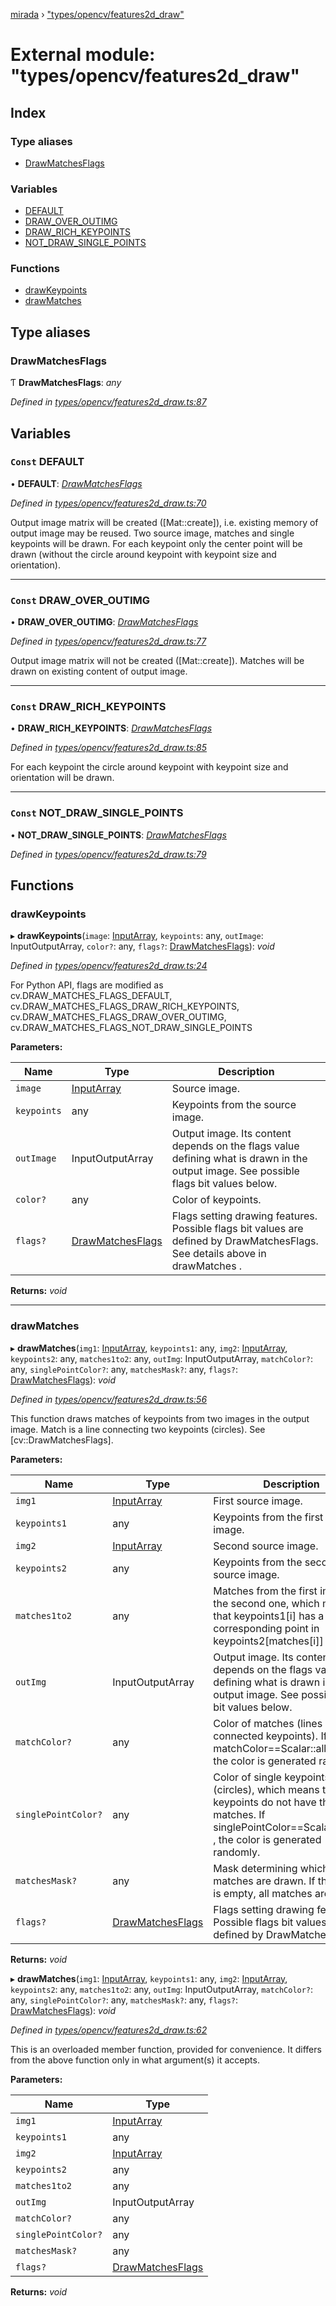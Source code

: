 [mirada](../README.md) › ["types/opencv/features2d_draw"](_types_opencv_features2d_draw_.md)

# External module: "types/opencv/features2d_draw"


## Index

### Type aliases

* [DrawMatchesFlags](_types_opencv_features2d_draw_.md#drawmatchesflags)

### Variables

* [DEFAULT](_types_opencv_features2d_draw_.md#const-default)
* [DRAW_OVER_OUTIMG](_types_opencv_features2d_draw_.md#const-draw_over_outimg)
* [DRAW_RICH_KEYPOINTS](_types_opencv_features2d_draw_.md#const-draw_rich_keypoints)
* [NOT_DRAW_SINGLE_POINTS](_types_opencv_features2d_draw_.md#const-not_draw_single_points)

### Functions

* [drawKeypoints](_types_opencv_features2d_draw_.md#drawkeypoints)
* [drawMatches](_types_opencv_features2d_draw_.md#drawmatches)

## Type aliases

###  DrawMatchesFlags

Ƭ **DrawMatchesFlags**: *any*

*Defined in [types/opencv/features2d_draw.ts:87](https://github.com/cancerberoSgx/mirada/blob/e7b5ae6/mirada/src/types/opencv/features2d_draw.ts#L87)*

## Variables

### `Const` DEFAULT

• **DEFAULT**: *[DrawMatchesFlags](_types_opencv_features2d_draw_.md#drawmatchesflags)*

*Defined in [types/opencv/features2d_draw.ts:70](https://github.com/cancerberoSgx/mirada/blob/e7b5ae6/mirada/src/types/opencv/features2d_draw.ts#L70)*

Output image matrix will be created ([Mat::create]), i.e. existing memory of output image may be
reused. Two source image, matches and single keypoints will be drawn. For each keypoint only the
center point will be drawn (without the circle around keypoint with keypoint size and orientation).

___

### `Const` DRAW_OVER_OUTIMG

• **DRAW_OVER_OUTIMG**: *[DrawMatchesFlags](_types_opencv_features2d_draw_.md#drawmatchesflags)*

*Defined in [types/opencv/features2d_draw.ts:77](https://github.com/cancerberoSgx/mirada/blob/e7b5ae6/mirada/src/types/opencv/features2d_draw.ts#L77)*

Output image matrix will not be created ([Mat::create]). Matches will be drawn on existing content
of output image.

___

### `Const` DRAW_RICH_KEYPOINTS

• **DRAW_RICH_KEYPOINTS**: *[DrawMatchesFlags](_types_opencv_features2d_draw_.md#drawmatchesflags)*

*Defined in [types/opencv/features2d_draw.ts:85](https://github.com/cancerberoSgx/mirada/blob/e7b5ae6/mirada/src/types/opencv/features2d_draw.ts#L85)*

For each keypoint the circle around keypoint with keypoint size and orientation will be drawn.

___

### `Const` NOT_DRAW_SINGLE_POINTS

• **NOT_DRAW_SINGLE_POINTS**: *[DrawMatchesFlags](_types_opencv_features2d_draw_.md#drawmatchesflags)*

*Defined in [types/opencv/features2d_draw.ts:79](https://github.com/cancerberoSgx/mirada/blob/e7b5ae6/mirada/src/types/opencv/features2d_draw.ts#L79)*

## Functions

###  drawKeypoints

▸ **drawKeypoints**(`image`: [InputArray](_types_opencv__hacks_.md#inputarray), `keypoints`: any, `outImage`: InputOutputArray, `color?`: any, `flags?`: [DrawMatchesFlags](_types_opencv_features2d_draw_.md#drawmatchesflags)): *void*

*Defined in [types/opencv/features2d_draw.ts:24](https://github.com/cancerberoSgx/mirada/blob/e7b5ae6/mirada/src/types/opencv/features2d_draw.ts#L24)*

For Python API, flags are modified as cv.DRAW_MATCHES_FLAGS_DEFAULT,
cv.DRAW_MATCHES_FLAGS_DRAW_RICH_KEYPOINTS, cv.DRAW_MATCHES_FLAGS_DRAW_OVER_OUTIMG,
cv.DRAW_MATCHES_FLAGS_NOT_DRAW_SINGLE_POINTS

**Parameters:**

Name | Type | Description |
------ | ------ | ------ |
`image` | [InputArray](_types_opencv__hacks_.md#inputarray) | Source image.  |
`keypoints` | any | Keypoints from the source image.  |
`outImage` | InputOutputArray | Output image. Its content depends on the flags value defining what is drawn in the output image. See possible flags bit values below.  |
`color?` | any | Color of keypoints.  |
`flags?` | [DrawMatchesFlags](_types_opencv_features2d_draw_.md#drawmatchesflags) | Flags setting drawing features. Possible flags bit values are defined by DrawMatchesFlags. See details above in drawMatches .  |

**Returns:** *void*

___

###  drawMatches

▸ **drawMatches**(`img1`: [InputArray](_types_opencv__hacks_.md#inputarray), `keypoints1`: any, `img2`: [InputArray](_types_opencv__hacks_.md#inputarray), `keypoints2`: any, `matches1to2`: any, `outImg`: InputOutputArray, `matchColor?`: any, `singlePointColor?`: any, `matchesMask?`: any, `flags?`: [DrawMatchesFlags](_types_opencv_features2d_draw_.md#drawmatchesflags)): *void*

*Defined in [types/opencv/features2d_draw.ts:56](https://github.com/cancerberoSgx/mirada/blob/e7b5ae6/mirada/src/types/opencv/features2d_draw.ts#L56)*

This function draws matches of keypoints from two images in the output image. Match is a line
connecting two keypoints (circles). See [cv::DrawMatchesFlags].

**Parameters:**

Name | Type | Description |
------ | ------ | ------ |
`img1` | [InputArray](_types_opencv__hacks_.md#inputarray) | First source image.  |
`keypoints1` | any | Keypoints from the first source image.  |
`img2` | [InputArray](_types_opencv__hacks_.md#inputarray) | Second source image.  |
`keypoints2` | any | Keypoints from the second source image.  |
`matches1to2` | any | Matches from the first image to the second one, which means that keypoints1[i] has a corresponding point in keypoints2[matches[i]] .  |
`outImg` | InputOutputArray | Output image. Its content depends on the flags value defining what is drawn in the output image. See possible flags bit values below.  |
`matchColor?` | any | Color of matches (lines and connected keypoints). If matchColor==Scalar::all(-1) , the color is generated randomly.  |
`singlePointColor?` | any | Color of single keypoints (circles), which means that keypoints do not have the matches. If singlePointColor==Scalar::all(-1) , the color is generated randomly.  |
`matchesMask?` | any | Mask determining which matches are drawn. If the mask is empty, all matches are drawn.  |
`flags?` | [DrawMatchesFlags](_types_opencv_features2d_draw_.md#drawmatchesflags) | Flags setting drawing features. Possible flags bit values are defined by DrawMatchesFlags.  |

**Returns:** *void*

▸ **drawMatches**(`img1`: [InputArray](_types_opencv__hacks_.md#inputarray), `keypoints1`: any, `img2`: [InputArray](_types_opencv__hacks_.md#inputarray), `keypoints2`: any, `matches1to2`: any, `outImg`: InputOutputArray, `matchColor?`: any, `singlePointColor?`: any, `matchesMask?`: any, `flags?`: [DrawMatchesFlags](_types_opencv_features2d_draw_.md#drawmatchesflags)): *void*

*Defined in [types/opencv/features2d_draw.ts:62](https://github.com/cancerberoSgx/mirada/blob/e7b5ae6/mirada/src/types/opencv/features2d_draw.ts#L62)*

This is an overloaded member function, provided for convenience. It differs from the above function
only in what argument(s) it accepts.

**Parameters:**

Name | Type |
------ | ------ |
`img1` | [InputArray](_types_opencv__hacks_.md#inputarray) |
`keypoints1` | any |
`img2` | [InputArray](_types_opencv__hacks_.md#inputarray) |
`keypoints2` | any |
`matches1to2` | any |
`outImg` | InputOutputArray |
`matchColor?` | any |
`singlePointColor?` | any |
`matchesMask?` | any |
`flags?` | [DrawMatchesFlags](_types_opencv_features2d_draw_.md#drawmatchesflags) |

**Returns:** *void*